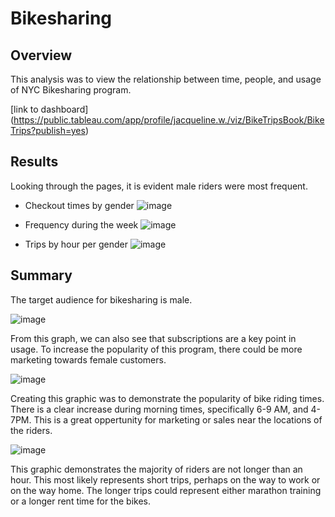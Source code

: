 # Bikesharing
## Overview
This analysis was to view the relationship between time, people, and usage of NYC Bikesharing program. 

[link to dashboard] (https://public.tableau.com/app/profile/jacqueline.w./viz/BikeTripsBook/BikeTrips?publish=yes)

## Results
Looking through the pages, it is evident male riders were most frequent. 
* Checkout times by gender
![image](https://user-images.githubusercontent.com/106329824/196692854-b2f7502f-5b6e-4c9a-b167-7d723a68a42f.png)

* Frequency during the week
![image](https://user-images.githubusercontent.com/106329824/196693960-f9da3bc0-3ac7-459b-a6e6-86b4fb4bf960.png)

* Trips by hour per gender
![image](https://user-images.githubusercontent.com/106329824/196693201-e5889053-cd30-448d-8aaa-6ffd38aa10fd.png)

## Summary
The target audience for bikesharing is male. 

![image](https://user-images.githubusercontent.com/106329824/196694761-563672c5-c232-45de-bca1-2a726f0db0c2.png)

From this graph, we can also see that subscriptions are a key point in usage. To increase the popularity of this program, there could be more marketing towards female customers.

![image](https://user-images.githubusercontent.com/106329824/196695301-db4c4e6d-fd02-4c08-bdac-1cdb6e05dff7.png)

Creating this graphic was to demonstrate the popularity of bike riding times. There is a clear increase during morning times, specifically 6-9 AM, and 4-7PM. This is a great oppertunity for marketing or sales near the locations of the riders. 

![image](https://user-images.githubusercontent.com/106329824/196695855-f9f05ecf-7a5e-496f-8ec0-ab795e6af5ff.png)

This graphic demonstrates the majority of riders are not longer than an hour. This most likely represents short trips, perhaps on the way to work or on the way home. The longer trips could represent either marathon training or a longer rent time for the bikes.
